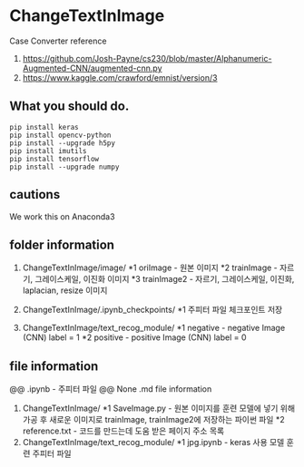 # ChangeTextInImage
Case Converter
reference
1. https://github.com/Josh-Payne/cs230/blob/master/Alphanumeric-Augmented-CNN/augmented-cnn.py
2. https://www.kaggle.com/crawford/emnist/version/3

## What you should do.
```
pip install keras
pip install opencv-python
pip install --upgrade h5py
pip install imutils
pip install tensorflow
pip install --upgrade numpy
```

## cautions
We work this on Anaconda3


## folder information
1. ChangeTextInImage/image/
  *1 oriImage - 원본 이미지
  *2 trainImage - 자르기, 그레이스케일, 이진화 이미지
  *3 trainImage2 - 자르기, 그레이스케일, 이진화, laplacian, resize 이미지

2. ChangeTextInImage/.ipynb_checkpoints/
  *1 주피터 파일 체크포인트 저장

3. ChangeTextInImage/text_recog_module/
  *1 negative - negative Image (CNN) label = 1
  *2 positive - positive Image (CNN) label = 0


## file information
@@ .ipynb - 주피터 파일
@@ None .md file information

1. ChangeTextInImage/
  *1 SaveImage.py - 원본 이미지를 훈련 모델에 넣기 위해 가공 후 새로운 이미지로 trainImage, trainImage2에 저장하는 파이썬 파일
  *2 reference.txt - 코드를 만드는데 도움 받은 페이지 주소 목록
2. ChangeTextInImage/text_recog_module/
  *1 jpg.ipynb - keras 사용 모델 훈련 주피터 파일
